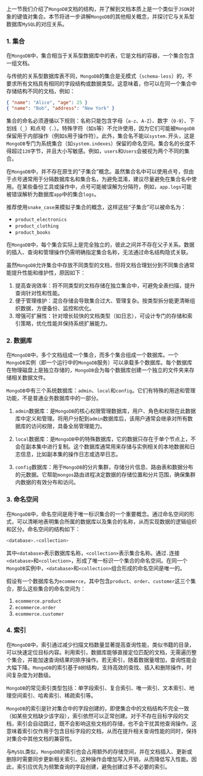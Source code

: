 上一节我们介绍了`MongoDB`文档的结构，并了解到文档本质上是一个类似于`JSON`对象的键值对集合。本节将进一步讲解`MongoDB`的其他相关概念，并探讨它与关系型数据库`MySQL`的对应关系。

### 1. 集合

在`MongoDB`中，集合相当于关系型数据库中的表，它是文档的容器，一个集合包含一组文档。

与传统的关系型数据库表不同，`MongoDB`的集合是无模式（`schema-less`）的，不要求所有文档具有相同的字段结构或数据类型。这意味着，你可以在同一个集合中存储结构不同的文档，例如：

```json
{ "name": "Alice", "age": 25 }
{ "name": "Bob", "address": "New York" }
```

集合的命名必须遵循以下规则：名称只能包含字母（`a-z`、`A-Z`）、数字（`0-9`）、下划线（`_`）和点号（`.`）。特殊字符（如`$`等）不允许使用，因为它们可能被`MongoDB`保留用于内部操作（例如`$`用于操作符）。此外，集合名不能以`system.`开头，这是`MongoDB`专门为系统集合（如`system.indexes`）保留的命名空间。集合名的长度不得超过`120`字节，并且大小写敏感。例如，`users`和`Users`会被视为两个不同的集合。

在`MongoDB`中，并不存在原生的“子集合”概念。虽然集合名中可以使用点号，但由于点号通常用于分隔数据库名和集合名，为避免混淆，建议尽量避免在集合名中使用。在某些备份工具或操作中，点号可能被误解为分隔符，例如，`app.logs`可能被错误解析为数据库`app`中的集合`logs`。

推荐使用`snake_case`来模拟子集合的概念，这样这些“子集合”可以被命名为：

- `product_electronics`
- `product_clothing`
- `product_books`

在`MongoDB`中，每个集合实际上是完全独立的，彼此之间并不存在父子关系。数据的插入、查询和管理操作仍需明确指定集合名称，无法通过命名结构隐式关联。

虽然`MongoDB`允许集合中存放不同类型的文档，但将文档合理划分到不同集合通常能提升性能和维护性，原因如下：

1. 提高查询效率：将不同类型的文档存储在独立集合中，可避免全表扫描，提升查询针对性和性能。
2. 便于管理维护：混合存储会导致集合过大、管理复杂。按类型拆分能更清晰组织数据，方便备份、监控和优化。
3. 增强可扩展性：针对增长较快的文档类型（如日志），可设计专门的存储和索引策略，优化性能并保持系统扩展能力。

### 2. 数据库

在`MongoDB`中，多个文档组成一个集合，而多个集合组成一个数据库。一个`MongoDB`实例（即一个运行中的`MongoDB`服务）可以承载多个数据库。每个数据库在物理磁盘上是独立存储的，`MongoDB`会为每个数据库创建一个独立的文件夹来存储相关数据文件。

`MongoDB`中有三个系统数据库：`admin`、`local`和`config`。它们有特殊的用途和管理功能，不是普通业务数据库中的一部分。

1. `admin`数据库：是`MongoDB`的核心权限管理数据库，用户、角色和权限在此数据库中定义和管理。将用户分配到`admin`数据库后，该用户通常会继承对所有数据库的访问权限，具备全局管理能力。

2. `local`数据库：是`MongoDB`中的特殊数据库，它的数据只存在于单个节点上，不会在副本集中进行复制。这个数据库通常用来存储与实例相关的本地数据和日志信息，比如副本集的操作日志或选举日志。

3. `config`数据库：用于`MongoDB`的分片集群，存储分片信息、路由表和数据分布的元数据。它帮助`mongos`路由进程决定数据的存储位置和分片范围，确保集群内数据的有效分布和访问。

### 3. 命名空间

在`MongoDB`中，命名空间是用于唯一标识集合的一个重要概念。通过命名空间的形式，可以清晰地表明集合所属的数据库以及集合的名称，从而实现数据的逻辑组织和区分。命名空间的结构如下：

```sh
<database>.<collection>
```

其中`<database>`表示数据库名称，`<collection>`表示集合名称。通过`.`连接`<database>`和`<collection>`，形成了唯一标识一个集合的命名空间。在同一个`MongoDB`实例中，`<database>`和`<collection>`组合形成的命名空间是唯一的。

假设有一个数据库名为`ecommerce`，其中包含`product`、`order`、`customer`这三个集合，那么这些集合的命名空间为：

1. `ecommerce.product`
2. `ecommerce.order`
3. `ecommerce.customer`

### 4. 索引

在`MongoDB`中，索引通过减少扫描文档数量显著提高查询性能，类似书籍的目录，可以快速定位目标内容。利用索引，数据库能够直接定位匹配的文档，无需遍历整个集合，并能加速查询结果的排序操作。若无索引，随着数据量增加，查询性能会大幅下降。`MongoDB`的索引基于`B`树结构，支持高效的查找、插入和删除操作，时间复杂度为对数级。

`MongoDB`的常见索引类型包括：单字段索引、复合索引、唯一索引、文本索引、地理空间索引、哈希索引、稀疏索引等。

`MongoDB`的索引是针对集合中的字段创建的，即使集合中的文档结构不完全一致（如某些文档缺少该字段），索引依然可以正常创建。对于不存在目标字段的文档，索引会自动跳过，既不会影响这些文档的存储，也不会干扰其他查询操作。这意味着索引仅作用于包含目标字段的文档，从而在提升相关查询性能的同时，保持对集合中其他文档的兼容性。

与`MySQL`类似，`MongoDB`的索引也会占用额外的存储空间，并在文档插入、更新或删除时需要同步更新相关索引。这种操作会增加写入开销，从而降低写入性能。因此，索引应优先为频繁查询的字段创建，避免创建过多不必要的索引。
